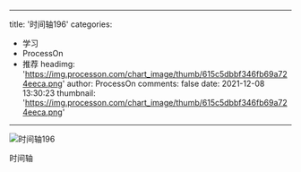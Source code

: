 
---
title: '时间轴196'
categories: 
 - 学习
 - ProcessOn
 - 推荐
headimg: 'https://img.processon.com/chart_image/thumb/615c5dbbf346fb69a724eeca.png'
author: ProcessOn
comments: false
date: 2021-12-08 13:30:23
thumbnail: 'https://img.processon.com/chart_image/thumb/615c5dbbf346fb69a724eeca.png'
---

<div>   
<img class="thumb" alt="时间轴196" src="https://img.processon.com/chart_image/thumb/615c5dbbf346fb69a724eeca.png" referrerpolicy="no-referrer">
<p>时间轴</p>  
</div>
            